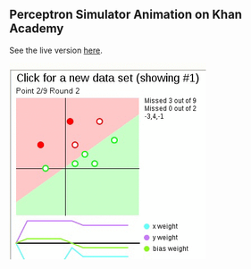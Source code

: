 ## Perceptron Simulator Animation on Khan Academy

See the live version [here](https://www.khanacademy.org/cs/perceptron-oo/4747053005537280).

![screengif](perceptron.gif)